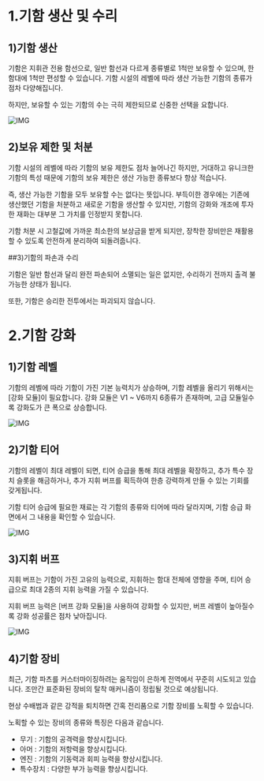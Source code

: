 # 1.기함 생산 및 수리

## 1)기함 생산

 기함은 지휘관 전용 함선으로, 일반 함선과 다르게 종류별로 1척만 보유할 수 있으며, 한 함대에 1척만 편성할 수 있습니다. 기함 시설의 레벨에 따라 생산 가능한 기함의 종류가 점차 다양해집니다. 

하지만, 보유할 수 있는 기함의 수는 극히 제한되므로 신중한 선택을 요합니다.

![IMG]()



## 2)보유 제한 및 처분

 기함 시설의 레벨에 따라 기함의 보유 제한도 점차 늘어나긴 하지만, 거대하고 유니크한 기함의 특성 때문에 기함의 보유 제한은 생산 가능한 종류보다 항상 적습니다.

즉, 생산 가능한 기함을 모두 보유할 수는 없다는 뜻입니다. 부득이한 경우에는 기존에 생산했던 기함을 처분하고 새로운 기함을 생산할 수 있지만, 기함의 강화와 개조에 투자한 재화는 대부분 그 가치를 인정받지 못합니다.

기함 처분 시 고철값에 가까운 최소한의 보상금을 받게 되지만, 장착한 장비만은 재활용할 수 있도록 안전하게 분리하여 되돌려줍니다.



##3)기함의 파손과 수리

 기함은 일반 함선과 달리 완전 파손되어 소멸되는 일은 없지만, 수리하기 전까지 출격 불가능한 상태가 됩니다.

또한, 기함은 승리한 전투에서는 파괴되지 않습니다.









# 2.기함 강화

## 1)기함 레벨

 기함의 레벨에 따라 기함이 가진 기본 능력치가 상승하며, 기함 레벨을 올리기 위해서는 [강화 모듈]이 필요합니다. 강화 모듈은 V1 ~ V6까지 6종류가 존재하며, 고급 모듈일수록 강화도가 큰 폭으로 상승합니다.

![IMG]()



## 2)기함 티어

 기함의 레벨이 최대 레벨이 되면, 티어 승급을 통해 최대 레벨을 확장하고, 추가 특수 장치 슬롯을 해금하거나, 추가 지휘 버프를 획득하여 한층 강력하게 만들 수 있는 기회를 갖게됩니다.

기함 티어 승급에 필요한 재료는 각 기함의 종류와 티어에 따라 달라지며, 기함 승급 화면에서 그 내용을 확인할 수 있습니다.

![IMG]()



## 3)지휘 버프

 지휘 버프는 기함이 가진 고유의 능력으로, 지휘하는 함대 전체에 영향을 주며, 티어 승급으로 최대 2종의 지휘 능력을 가질 수 있습니다.

지휘 버프 능력은 [버프 강화 모듈]을 사용하여 강화할 수 있지만, 버프 레벨이 높아질수록 강화 성공률은 점차 낮아집니다.

![IMG]()



## 4)기함 장비

 최근, 기함 파츠를 커스터마이징하려는 움직임이 은하계 전역에서 꾸준히 시도되고 있습니다. 조만간 표준화된 장비의 탈착 매커니즘이 정립될 것으로 예상됩니다.

현상 수배범과 같은 강적을 퇴치하면 간혹 전리품으로 기함 장비를 노획할 수 있습니다.

노획할 수 있는 장비의 종류와 특징은 다음과 같습니다.

- 무기 : 기함의 공격력을 향상시킵니다.
- 아머 : 기함의 저항력을 향상시킵니다.
- 엔진 : 기함의 기동력과 회피 능력을 향상시킵니다.
- 특수장치 : 다양한 부가 능력을 향상시킵니다.